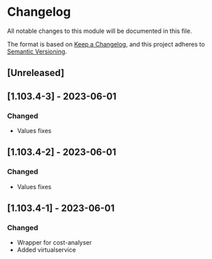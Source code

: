 # Changelog

All notable changes to this module will be documented in this file.

The format is based on [Keep a Changelog](https://keepachangelog.com/en/1.0.0/),
and this project adheres to [Semantic Versioning](https://semver.org/spec/v2.0.0.html).

## [Unreleased]

## [1.103.4-3] - 2023-06-01
### Changed
- Values fixes

## [1.103.4-2] - 2023-06-01
### Changed
- Values fixes

## [1.103.4-1] - 2023-06-01
### Changed
- Wrapper for cost-analyser
- Added virtualservice

